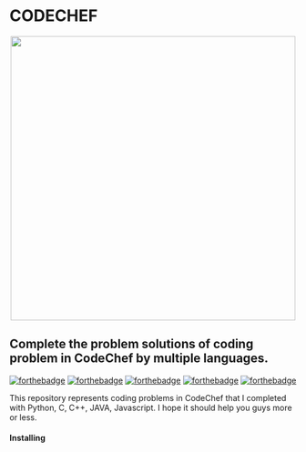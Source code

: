 # CODECHEF

<p align="center">
  <img width="500" src="https://user-images.githubusercontent.com/78087668/115964569-57dc8000-a54f-11eb-9f33-3ef70afbf133.png">
</p>

## Complete the problem solutions of coding problem in CodeChef by multiple languages.

[![forthebadge](https://forthebadge.com/images/badges/made-with-python.svg)](https://forthebadge.com)
[![forthebadge](https://forthebadge.com/images/badges/made-with-c.svg)](https://forthebadge.com)
[![forthebadge](https://forthebadge.com/images/badges/made-with-c-plus-plus.svg)](https://forthebadge.com)
[![forthebadge](https://forthebadge.com/images/badges/made-with-javascript.svg)](https://forthebadge.com)
[![forthebadge](https://forthebadge.com/images/badges/made-with-java.svg)](https://forthebadge.com)

This repository represents coding problems in CodeChef that I completed with Python, C, C++, JAVA, Javascript. I hope it should help you guys more or less.

#### Installing
